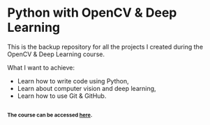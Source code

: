 # Python with OpenCV & Deep Learning

This is the backup repository for all the projects I created during the OpenCV & Deep Learning course.

What I want to achieve:
- Learn how to write code using Python,
- Learn about computer vision and deep learning,
- Learn how to use Git & GitHub.
##
#### <sup>The course can be accessed [here](https://www.udemy.com/course/python-for-computer-vision-with-opencv-and-deep-learning/).</sup>
